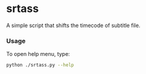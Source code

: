 # srtass

A simple script that shifts the timecode of subtitle file.  

### Usage

To open help menu, type:
```bash
python ./srtass.py --help
```
